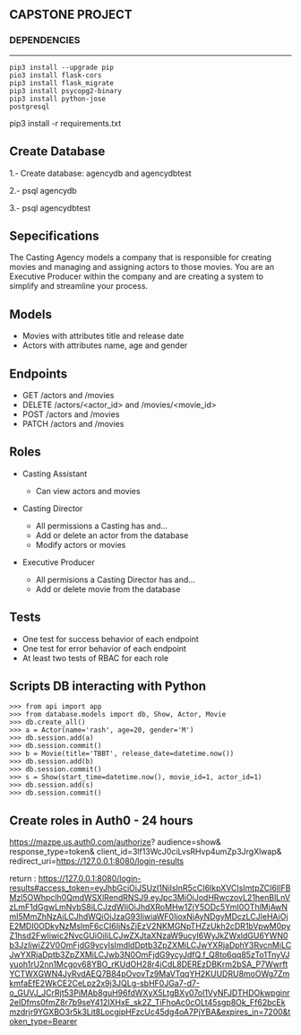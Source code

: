 ## CAPSTONE PROJECT

### DEPENDENCIES
---
```
pip3 install --upgrade pip
pio3 install flask-cors
pip3 install flask_migrate
pip3 install psycopg2-binary
pip3 install python-jose
postgresql 
```
pip3 install -r requirements.txt

## Create Database
1.- Create database: agencydb and agencydbtest

2.- psql agencydb

3.- psql agencydbtest

## Sepecifications

The Casting Agency models a company that is responsible for creating movies and managing and assigning actors to those movies. You are an Executive Producer within the company and are creating a system to simplify and streamline your process.

## Models
*   Movies with attributes title and release date
*   Actors with attributes name, age and gender

## Endpoints
*   GET /actors and /movies
*   DELETE /actors/<actor_id> and /movies/<movie_id>
*   POST /actors and /movies
*   PATCH /actors and /movies

## Roles
*   Casting Assistant
    *   Can view actors and movies

*   Casting Director
    *   All permissions a Casting has and...
    *   Add or delete an actor from the database
    *   Modify actors or movies

*   Executive Producer
    *   All permisions a Casting Director has and...
    *   Add or delete movie from the database

## Tests
*   One test for success behavior of each endpoint
*   One test for error behavior of each endpoint
*   At least two tests of RBAC for each role


## Scripts DB interacting with Python
```
>>> from api import app
>>> from database.models import db, Show, Actor, Movie
>>> db.create_all()
>>> a = Actor(name='rash', age=20, gender='M')
>>> db.session.add(a)
>>> db.session.commit()
>>> b = Movie(title='TBBT', release_date=datetime.now())
>>> db.session.add(b)
>>> db.session.commit()
>>> s = Show(start_time=datetime.now(), movie_id=1, actor_id=1)
>>> db.session.add(s)
>>> db.session.commit()
```

## Create roles in Auth0 - 24 hours
https://mazpe.us.auth0.com/authorize?
  audience=show&
  response_type=token&
  client_id=3lf13WcJ0ciLvsRHvp4umZp3JrgXlwap&
  redirect_uri=https://127.0.0.1:8080/login-results

return :
https://127.0.0.1:8080/login-results#access_token=eyJhbGciOiJSUzI1NiIsInR5cCI6IkpXVCIsImtpZCI6IlFBMzl5OWhpclh0QmdWSXlRendRNSJ9.eyJpc3MiOiJodHRwczovL21henBlLnVzLmF1dGgwLmNvbS8iLCJzdWIiOiJhdXRoMHw1ZjY5ODc5YmI0OThlMjAwNmI5MmZhNzAiLCJhdWQiOiJzaG93IiwiaWF0IjoxNjAyNDgyMDczLCJleHAiOjE2MDI0ODkyNzMsImF6cCI6IjNsZjEzV2NKMGNpTHZzUkh2cDR1bVpwM0pyZ1hsd2FwIiwic2NvcGUiOiIiLCJwZXJtaXNzaW9ucyI6WyJkZWxldGU6YWN0b3JzIiwiZ2V0OmFjdG9ycyIsImdldDptb3ZpZXMiLCJwYXRjaDphY3RvcnMiLCJwYXRjaDptb3ZpZXMiLCJwb3N0OmFjdG9ycyJdfQ.f_Q8to6qq85zTo1TnyVJyuoh1rU2nn1Mcgov68YBO_rKUdOH28r4jCdL8DEREzDBKrm2bSA_P7WwrftYCTWXGWN4JyRvdAEQ7B84pOvovTz9MaVTqqYH2KUUDRU8moOWg7ZmkmfaEfE2WkCE2CeLpz2x9j3JQLg-sbHF0JGa7-d7-o_GUVJ_JCrRjt53PiMAb8guH96fdWXyX5LtgBXy07ol1VyNFJDTHDOkwpginr2eIDfms0fmZ8r7b9seY412IXHxE_sk2Z_TiFhoAc0cOLt45sgp8Ok_Ff62bcEkmzdrjr9YGXBO3r5k3Lit8LocgipHFzcUc45dg4oA7PjYBA&expires_in=7200&token_type=Bearer





